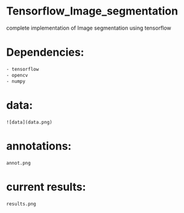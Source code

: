 # Tensorflow_Image_segmentation
complete implementation of Image segmentation using tensorflow


# Dependencies:
    - tensorflow
    - opencv
    - numpy

# data:
    ![data](data.png)

# annotations:
    annot.png

# current results:
    results.png

